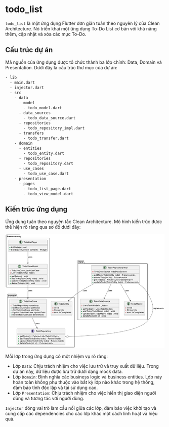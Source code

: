 # todo_list

`todo_list` là một ứng dụng Flutter đơn giản tuân theo nguyên lý của Clean Architecture. Nó triển khai một ứng dụng To-Do List cơ bản với khả năng thêm, cập nhật và xóa các mục To-Do.

## Cấu trúc dự án

Mã nguồn của ứng dụng được tổ chức thành ba lớp chính: Data, Domain và Presentation. Dưới đây là cấu trúc thư mục của dự án:

```
- lib
  - main.dart
  - injector.dart
  - src
    - data
      - model
        - todo_model.dart
      - data_sources
        - todo_data_source.dart
      - repositories
        - todo_repository_impl.dart
      - transfers
        - todo_transfer.dart
    - domain
      - entities
        - todo_entity.dart
      - repositories
        - todo_repository.dart
      - use_cases
        - todo_use_case.dart
    - presentation
      - pages
        - todo_list_page.dart
        - todo_view_model.dart
```

## Kiến trúc ứng dụng

Ứng dụng tuân theo nguyên tắc Clean Architecture. Mô hình kiến trúc được thể hiện rõ ràng qua sơ đồ dưới đây:

![Clean Architecture](./screenshots/clean_architecture.jpg)

Mỗi lớp trong ứng dụng có một nhiệm vụ rõ ràng:

- Lớp `Data`: Chịu trách nhiệm cho việc lưu trữ và truy xuất dữ liệu. Trong dự án này, dữ liệu được lưu trữ dưới dạng mock data.
- Lớp `Domain`: Định nghĩa các business logic và business entities. Lớp này hoàn toàn không phụ thuộc vào bất kỳ lớp nào khác trong hệ thống, đảm bảo tính độc lập và tái sử dụng cao.
- Lớp `Presentation`: Chịu trách nhiệm cho việc hiển thị giao diện người dùng và tương tác với người dùng.

`Injector` đóng vai trò làm cầu nối giữa các lớp, đảm bảo việc khởi tạo và cung cấp các dependencies cho các lớp khác một cách linh hoạt và hiệu quả.